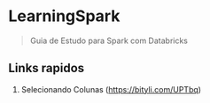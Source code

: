# LearningSpark
> Guia de Estudo para Spark com Databricks


## Links rapidos

1. Selecionando Colunas (<https://bityli.com/UPTbq>)
